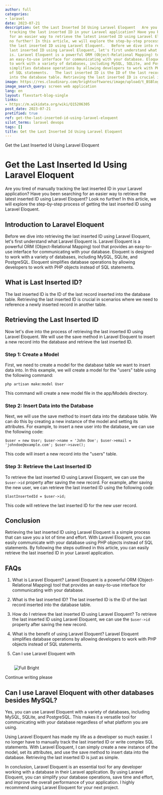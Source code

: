 ```yaml
---
author: full
categories:
- laravel
date: 2023-07-21
description: Get the Last Inserted Id Using Laravel Eloquent   Are you tired of manually
  tracking the last inserted ID in your Laravel application? Have you been searching
  for an easier way to retrieve the latest inserted ID using Laravel Eloquent? Look
  no further! In this article, we will explore the step-by-step process of getting
  the last inserted ID using Laravel Eloquent.   Before we dive into retrieving the
  last inserted ID using Laravel Eloquent, let's first understand what Laravel Eloquent
  is. Laravel Eloquent is a powerful ORM (Object-Relational Mapping) tool that provides
  an easy-to-use interface for communicating with your database. Eloquent is designed
  to work with a variety of databases, including MySQL, SQLite, and PostgreSQL. Eloquent
  simplifies database operations by allowing developers to work with PHP objects instead
  of SQL statements.   The last inserted ID is the ID of the last record inserted
  into the database table. Retrieving the last inserted ID is crucial in
image: https://res.cloudinary.com/brightsoftwares/image/upload/t_BSBlogImage/v1/brightsoftwares.com.blog/Px3iBXV-4TU
image_search_query: screen web application
lang: en
layout: flexstart-blog-single
links:
- https://m.wikidata.org/wiki/Q15206305
post_date: 2023-07-21
pretified: true
ref: get-the-last-inserted-id-using-laravel-eloquent
silot_terms: laravel devops
tags: []
title: Get the Last Inserted Id Using Laravel Eloquent
---
```


Get the Last Inserted Id Using Laravel Eloquent

# Get the Last Inserted Id Using Laravel Eloquent

Are you tired of manually tracking the last inserted ID in your Laravel application? Have you been searching for an easier way to retrieve the latest inserted ID using Laravel Eloquent? Look no further! In this article, we will explore the step-by-step process of getting the last inserted ID using Laravel Eloquent.

## Introduction to Laravel Eloquent

Before we dive into retrieving the last inserted ID using Laravel Eloquent, let's first understand what Laravel Eloquent is. Laravel Eloquent is a powerful ORM (Object-Relational Mapping) tool that provides an easy-to-use interface for communicating with your database. Eloquent is designed to work with a variety of databases, including MySQL, SQLite, and PostgreSQL. Eloquent simplifies database operations by allowing developers to work with PHP objects instead of SQL statements.

## What is Last Inserted ID?

The last inserted ID is the ID of the last record inserted into the database table. Retrieving the last inserted ID is crucial in scenarios where we need to reference a newly inserted record in another table.

## Retrieving the Last Inserted ID

Now let's dive into the process of retrieving the last inserted ID using Laravel Eloquent. We will use the save method in Laravel Eloquent to insert a new record into the database and retrieve the last inserted ID.

### Step 1: Create a Model

First, we need to create a model for the database table we want to insert data into. In this example, we will create a model for the "users" table using the following command:

`php artisan make:model User`

This command will create a new model file in the app/Models directory.

### Step 2: Insert Data into the Database

Next, we will use the save method to insert data into the database table. We can do this by creating a new instance of the model and setting its attributes. For example, to insert a new user into the database, we can use the following code:



`$user = new User; $user->name = 'John Doe'; $user->email = 'johndoe@example.com'; $user->save();`

This code will insert a new record into the "users" table.

### Step 3: Retrieve the Last Inserted ID

To retrieve the last inserted ID using Laravel Eloquent, we can use the `$user->id` property after saving the new record. For example, after saving the new user, we can retrieve the last inserted ID using the following code:



`$lastInsertedId = $user->id;`

This code will retrieve the last inserted ID for the new user record.

## Conclusion

Retrieving the last inserted ID using Laravel Eloquent is a simple process that can save you a lot of time and effort. With Laravel Eloquent, you can easily communicate with your database using PHP objects instead of SQL statements. By following the steps outlined in this article, you can easily retrieve the last inserted ID in your Laravel application.

## FAQs

1.  What is Laravel Eloquent? Laravel Eloquent is a powerful ORM (Object-Relational Mapping) tool that provides an easy-to-use interface for communicating with your database.
    
2.  What is the last inserted ID? The last inserted ID is the ID of the last record inserted into the database table.
    
3.  How do I retrieve the last inserted ID using Laravel Eloquent? To retrieve the last inserted ID using Laravel Eloquent, we can use the `$user->id` property after saving the new record.
    
4.  What is the benefit of using Laravel Eloquent? Laravel Eloquent simplifies database operations by allowing developers to work with PHP objects instead of SQL statements.
    
5.  Can I use Laravel Eloquent with
    

![](data:image/svg+xml,%3csvg%20xmlns=%27http://www.w3.org/2000/svg%27%20version=%271.1%27%20width=%2730%27%20height=%2730%27/%3e)![Full Bright](https://chat.openai.com/_next/image?url=https%3A%2F%2Flh3.googleusercontent.com%2Fa%2FAGNmyxZW1bm17GGxeKnZvNIeq9WloDUSy05B9sX8lC4X6Q%3Ds96-c&w=64&q=75)

Continue writing please

## Can I use Laravel Eloquent with other databases besides MySQL?

Yes, you can use Laravel Eloquent with a variety of databases, including MySQL, SQLite, and PostgreSQL. This makes it a versatile tool for communicating with your database regardless of what platform you are using.

Using Laravel Eloquent has made my life as a developer so much easier. I no longer have to manually track the last inserted ID or write complex SQL statements. With Laravel Eloquent, I can simply create a new instance of the model, set its attributes, and use the save method to insert data into the database. Retrieving the last inserted ID is just as simple.

In conclusion, Laravel Eloquent is an essential tool for any developer working with a database in their Laravel application. By using Laravel Eloquent, you can simplify your database operations, save time and effort, and improve the overall performance of your application. I highly recommend using Laravel Eloquent for your next project.